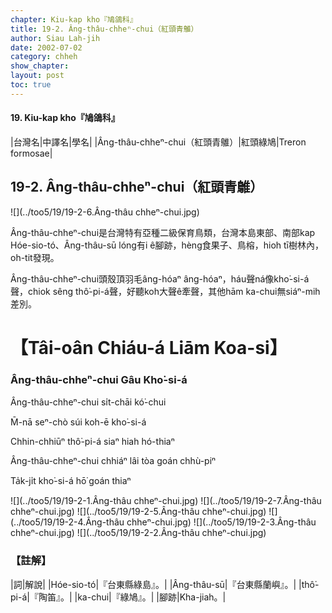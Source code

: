 ```yaml
---
chapter: Kiu-kap kho『鳩鴿科』
title: 19-2. Âng-thâu-chheⁿ-chui（紅頭青鵻）
author: Siau Lah-jih
date: 2002-07-02
category: chheh
show_chapter: 
layout: post
toc: true
---
```


#### 19. Kiu-kap kho『鳩鴿科』


|台灣名|中譯名|學名|
|Âng-thâu-chheⁿ-chui（紅頭青鵻）|紅頭綠鳩|Treron formosae|


## 19-2. Âng-thâu-chheⁿ-chui（紅頭青鵻）


![](../too5/19/19-2-6.Âng-thâu chheⁿ-chui.jpg)


Âng-thâu-chheⁿ-chui是台灣特有亞種二級保育鳥類，台灣本島東部、南部kap Hóe-sio-tó、Âng-thâu-sū lóng有i ê腳跡，hèng食果子、鳥榕，hioh tī樹林內，oh-tit發現。

Âng-thâu-chheⁿ-chui頭殼頂羽毛âng-hóaⁿ âng-hóaⁿ，háu聲ná像kho͘-si-á聲，chiok sêng thô͘-pi-á聲，好聽koh大聲ê牽聲，其他hām ka-chui無siáⁿ-mih差別。



# 【Tâi-oân Chiáu-á Liām Koa-si】

### **Âng-thâu-chheⁿ-chui Gâu Kho͘-si-á**

Âng-thâu-chheⁿ-chui si̍t-chāi kó͘-chui

M̄-nā seⁿ-chò súi koh-ē kho͘-si-á

Chhin-chhiūⁿ thô͘-pi-á siaⁿ hiah hó-thiaⁿ

Âng-thâu-chheⁿ-chui chhiáⁿ lâi tòa goán chhù-piⁿ

Ta̍k-ji̍t kho͘-si-á hō͘ goán thiaⁿ



![](../too5/19/19-2-1.Âng-thâu chheⁿ-chui.jpg)
![](../too5/19/19-2-7.Âng-thâu chheⁿ-chui.jpg)
![](../too5/19/19-2-5.Âng-thâu chheⁿ-chui.jpg)
![](../too5/19/19-2-4.Âng-thâu chheⁿ-chui.jpg)
![](../too5/19/19-2-3.Âng-thâu chheⁿ-chui.jpg)
![](../too5/19/19-2-2.Âng-thâu chheⁿ-chui.jpg)



### 【註解】

|詞|解說|
|Hóe-sio-tó|『台東縣綠島』。|
|Âng-thâu-sū|『台東縣蘭嶼』。|
|thô͘-pi-á|『陶笛』。|
|ka-chui|『綠鳩』。|
|腳跡|Kha-jiah。|

